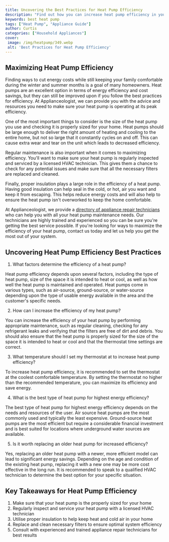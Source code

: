 ```yaml
---
title: Uncovering the Best Practices for Heat Pump Efficiency
description: "Find out how you can increase heat pump efficiency in your home Learn the essential best practices for reducing energy costs and ensuring a more effective heat pump unit"
keywords: best heat pump
tags: ["Heat Pump", "Appliance Guide"]
author: Curtis
categories: ["Household Appliances"]
cover: 
 image: /img/heatpump/349.webp
 alt: 'Best Practices for Heat Pump Efficiency'
---
```

## Maximizing Heat Pump Efficiency

Finding ways to cut energy costs while still keeping your family comfortable during the winter and summer months is a goal of many homeowners. Heat pumps are an excellent option in terms of energy efficiency and cost savings, but they can still be improved upon if you follow the best practices for efficiency. At Applianceologist, we can provide you with the advice and resources you need to make sure your heat pump is operating at its peak efficiency.

One of the most important things to consider is the size of the heat pump you use and checking it is properly sized for your home. Heat pumps should be large enough to deliver the right amount of heating and cooling to the entire home, but not so large that it constantly cycles on and off. This can cause extra wear and tear on the unit which leads to decreased efficiency.

Regular maintenance is also important when it comes to maximizing efficiency. You'll want to make sure your heat pump is regularly inspected and serviced by a licensed HVAC technician. This gives them a chance to check for any potential issues and make sure that all the necessary filters are replaced and cleaned.

Finally, proper insulation plays a large role in the efficiency of a heat pump. Having good insulation can help seal in the cold, or hot, air you want and keep it from escaping. This helps reduce energy costs and will also help to ensure the heat pump isn't overworked to keep the home comfortable.

At Applianceologist, we provide a [directory of appliance repair technicians](./pages/appliance-repair-technicians) who can help you with all your heat pump maintenance needs. Our technicians are highly trained and experienced so you can be sure you're getting the best service possible. If you're looking for ways to maximize the efficiency of your heat pump, contact us today and let us help you get the most out of your system.

## Uncovering Heat Pump Efficiency Best Practices

1. What factors determine the efficiency of a heat pump? 
 
 Heat pump efficiency depends upon several factors, including the type of heat pump, size of the space it is intended to heat or cool, as well as how well the heat pump is maintained and operated. Heat pumps come in various types, such as air-source, ground-source, or water-source depending upon the type of usable energy available in the area and the customer's specific needs.
 
2. How can I increase the efficiency of my heat pump? 
 
 You can increase the efficiency of your heat pump by performing appropriate maintenance, such as regular cleaning, checking for any refrigerant leaks and verifying that the filters are free of dirt and debris. You should also ensure that the heat pump is properly sized for the size of the space it is intended to heat or cool and that the thermostat time settings are correct. 

3. What temperature should I set my thermostat at to increase heat pump efficiency? 
 
 To increase heat pump efficiency, it is recommended to set the thermostat at the coolest comfortable temperature. By setting the thermostat no higher than the recommended temperature, you can maximize its efficiency and save energy. 

4. What is the best type of heat pump for highest energy efficiency? 
 
 The best type of heat pump for highest energy efficiency depends on the needs and resources of the user. Air source heat pumps are the most commonly used and typically the least expensive. Ground-source heat pumps are the most efficient but require a considerable financial investment and is best suited for locations where underground water sources are available.

5. Is it worth replacing an older heat pump for increased efficiency? 
 
 Yes, replacing an older heat pump with a newer, more efficient model can lead to significant energy savings. Depending on the age and condition of the existing heat pump, replacing it with a new one may be more cost effective in the long run. It is recommended to speak to a qualified HVAC technician to determine the best option for your specific situation.

## Key Takeaways for Heat Pump Efficiency 
 1. Make sure that your heat pump is the properly sized for your home 
 2. Regularly inspect and service your heat pump with a licensed HVAC technician 
 3. Utilise proper insulation to help keep heat and cold air in your home 
 4. Replace and clean necessary filters to ensure optimal system efficiency 
 5. Consult with experienced and trained appliance repair technicians for best results
